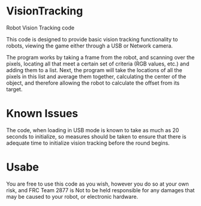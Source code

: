 VisionTracking
==============

Robot Vision Tracking code

This code is designed to provide basic vision tracking functionality to robots, viewing the game either through a USB or Network camera.

The program works by taking a frame from the robot, and scanning over the pixels, locating all that meet a certain set of criteria (RGB values, etc.) and adding them to a list.  Next, the program will take the locations of all the pixels in this list and average them together, calculating the center of the object, and therefore allowing the robot to calculate the offset from its target.

Known Issues
==============

The code, when loading in USB mode is known to take as much as 20 seconds to initialize, so measures should be taken to ensure that there is adequate time to initialize vision tracking before the round begins.

Usabe
==============

You are free to use this code as you wish, however you do so at your own risk, and FRC Team 2877 is Not to be held responsible for any damages that may be caused to your robot, or electronic hardware.
